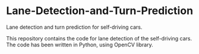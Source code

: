 # Lane-Detection-and-Turn-Prediction
Lane detection and turn prediction for self-driving cars.

This repository contains the code for lane detection of the self-driving cars. The code has been written in Python, using OpenCV library.
